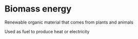 # Biomass energy

Renewable organic material that comes from plants and animals

Used as fuel to produce heat or electricity

